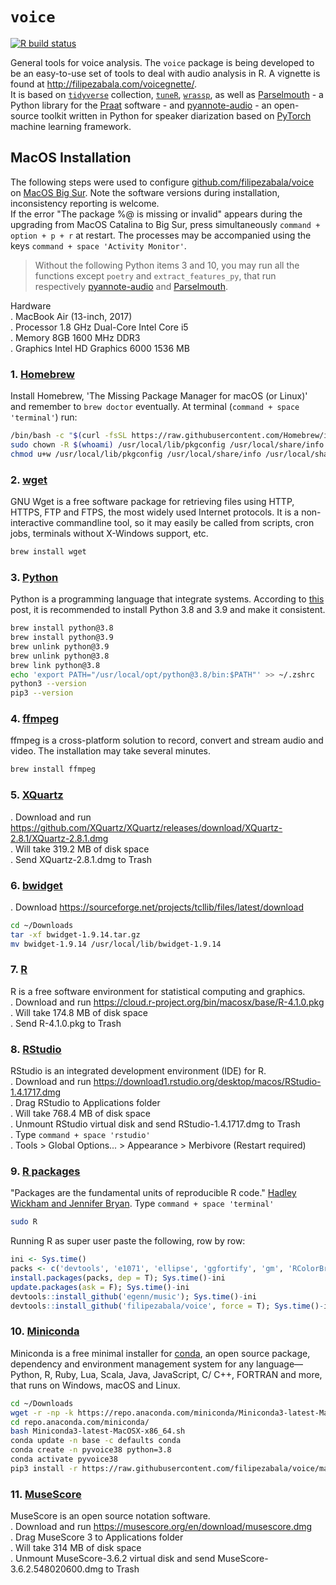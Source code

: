 # `voice`

<!-- badges: start -->
[![R build status](https://github.com/filipezabala/voice/workflows/R-CMD-check/badge.svg)](https://github.com/filipezabala/voice/actions?workflow=R-CMD-check)
<!-- badges: end -->

General tools for voice analysis. The `voice` package is being developed to be an easy-to-use set of tools to deal with audio analysis in R. A vignette is found at http://filipezabala.com/voicegnette/.  
It is based on [`tidyverse`](https://www.tidyverse.org/) collection, [`tuneR`](https://cran.r-project.org/web/packages/tuneR/index.html), [`wrassp`](https://cran.r-project.org/web/packages/wrassp/index.html), as well as [Parselmouth](https://github.com/YannickJadoul/Parselmouth) - a Python library for the [Praat](http://www.praat.org/) software - and [pyannote-audio](https://github.com/pyannote/pyannote-audio) - an open-source toolkit written in Python for speaker diarization based on [PyTorch](https://github.com/pytorch/pytorch) machine learning framework.  

## MacOS Installation
The following steps were used to configure [github.com/filipezabala/voice](https://github.com/filipezabala/voice) on [MacOS Big Sur](https://www.apple.com/macos/big-sur/). Note the software versions during installation, inconsistency reporting is welcome.  
If the error "The package %@ is missing or invalid" appears during the upgrading from MacOS Catalina to Big Sur, press simultaneously `command + option + p + r` at restart. The processes may be accompanied using the keys `command + space 'Activity Monitor'`.    
> Without the following Python items 3 and 10, you may run all the functions except `poetry` and `extract_features_py`, that run respectively [pyannote-audio](https://github.com/pyannote/pyannote-audio) and [Parselmouth](https://github.com/YannickJadoul/Parselmouth).

Hardware  
 . MacBook Air (13-inch, 2017)  
 . Processor 1.8 GHz Dual-Core Intel Core i5  
 . Memory 8GB 1600 MHz DDR3  
 . Graphics Intel HD Graphics 6000 1536 MB  

### 1. [Homebrew](https://brew.sh/)
Install Homebrew, 'The Missing Package Manager for macOS (or Linux)' and remember to `brew doctor` eventually. At terminal (`command + space 'terminal'`) run:

```bash
/bin/bash -c "$(curl -fsSL https://raw.githubusercontent.com/Homebrew/install/HEAD/install.sh)"
sudo chown -R $(whoami) /usr/local/lib/pkgconfig /usr/local/share/info /usr/local/share/man/man3 /usr/local/share/man/man5
chmod u+w /usr/local/lib/pkgconfig /usr/local/share/info /usr/local/share/man/man3 /usr/local/share/man/man5
```

### 2. [wget](https://www.gnu.org/software/wget/)
GNU Wget is a free software package for retrieving files using HTTP, HTTPS, FTP and FTPS, the most widely used Internet protocols. It is a non-interactive commandline tool, so it may easily be called from scripts, cron jobs, terminals without X-Windows support, etc.

```bash
brew install wget
```

### 3. [Python](https://www.python.org/)
Python is a programming language that integrate systems. According to [this](https://github.com/Homebrew/homebrew-core/issues/62911) post, it is recommended to install Python 3.8 and 3.9 and make it consistent.

```bash
brew install python@3.8
brew install python@3.9
brew unlink python@3.9
brew unlink python@3.8
brew link python@3.8
echo 'export PATH="/usr/local/opt/python@3.8/bin:$PATH"' >> ~/.zshrc
python3 --version 
pip3 --version
```

### 4. [ffmpeg](http://ffmpeg.org/)
ffmpeg is a cross-platform solution to record, convert and stream audio and video. The installation may take several minutes.

```bash
brew install ffmpeg
```

### 5. [XQuartz](www.xquartz.org)
 . Download and run https://github.com/XQuartz/XQuartz/releases/download/XQuartz-2.8.1/XQuartz-2.8.1.dmg  
 . Will take 319.2 MB of disk space   
 . Send XQuartz-2.8.1.dmg to Trash    

### 6. [bwidget](http://sourceforge.net/projects/tcllib/files/)
 . Download https://sourceforge.net/projects/tcllib/files/latest/download  

```bash
cd ~/Downloads
tar -xf bwidget-1.9.14.tar.gz
mv bwidget-1.9.14 /usr/local/lib/bwidget-1.9.14
```

### 7. [R](https://www.r-project.org)
R is a free software environment for statistical computing and graphics.  
 . Download and run https://cloud.r-project.org/bin/macosx/base/R-4.1.0.pkg   
 . Will take 174.8 MB of disk space   
 . Send R-4.1.0.pkg to Trash   

### 8. [RStudio](https://www.rstudio.com/)
RStudio is an integrated development environment (IDE) for R.  
 . Download and run https://download1.rstudio.org/desktop/macos/RStudio-1.4.1717.dmg  
 . Drag RStudio to Applications folder   
 . Will take 768.4 MB of disk space   
 . Unmount RStudio virtual disk and send RStudio-1.4.1717.dmg to Trash   
 . Type `command + space 'rstudio'`   
 . Tools > Global Options... > Appearance > Merbivore (Restart required)   

### 9. [R packages](https://cran.r-project.org/web/packages/)
"Packages are the fundamental units of reproducible R code." [Hadley Wickham and Jennifer Bryan](https://r-pkgs.org/). Type `command + space 'terminal'`   
 
```bash
sudo R
```

Running R as super user paste the following, row by row:
```r
ini <- Sys.time()
packs <- c('devtools', 'e1071', 'ellipse', 'ggfortify', 'gm', 'RColorBrewer', 'reticulate', 'R.utils', 'seewave', 'tidyverse', 'tuneR', 'VIM', 'wrassp')
install.packages(packs, dep = T); Sys.time()-ini
update.packages(ask = F); Sys.time()-ini
devtools::install_github('egenn/music'); Sys.time()-ini
devtools::install_github('filipezabala/voice', force = T); Sys.time()-ini
```

### 10. [Miniconda](https://docs.conda.io/en/latest/miniconda.html)
Miniconda is a free minimal installer for [conda](https://docs.conda.io/), an open source package, dependency and environment management system for any language—Python, R, Ruby, Lua, Scala, Java, JavaScript, C/ C++, FORTRAN and more, that runs on Windows, macOS and Linux.

```bash
cd ~/Downloads
wget -r -np -k https://repo.anaconda.com/miniconda/Miniconda3-latest-MacOSX-x86_64.sh
cd repo.anaconda.com/miniconda/
bash Miniconda3-latest-MacOSX-x86_64.sh
conda update -n base -c defaults conda
conda create -n pyvoice38 python=3.8
conda activate pyvoice38
pip3 install -r https://raw.githubusercontent.com/filipezabala/voice/master/requirements.txt
```

### 11. [MuseScore](https://musescore.org/)
MuseScore is an open source notation software.  
 . Download and run https://musescore.org/en/download/musescore.dmg  
 . Drag MuseScore 3 to Applications folder   
 . Will take 314 MB of disk space   
 . Unmount MuseScore-3.6.2 virtual disk and send MuseScore-3.6.2.548020600.dmg to Trash   

